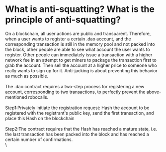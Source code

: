 # What is anti-squatting? What is the principle of anti-squatting?

On a blockchain, all user actions are public and transparent. Therefore, when a user wants to register a certain .dao account, and the corresponding transaction is still in the memory pool and not packed into the block, other people are able to see what account the user wants to register. Other people can immediately issue a transaction with a higher network fee in an attempt to get miners to package the transaction first to grab the account. Then sell the account at a higher price to someone who really wants to sign up for it. Anti-jacking is about preventing this behavior as much as possible.\
\
The .dao contract requires a two-step process for registering a new account, corresponding to two transactions, to perfectly prevent the above-mentioned robocalls.\
\
Step1:Privately initiate the registration request: Hash the account to be registered with the registrant's public key, send the first transaction, and place this Hash on the blockchain\
\
Step2:The contract requires that the Hash has reached a mature state, i.e. the last transaction has been packed into the block and has reached a certain number of confirmations.\
\
